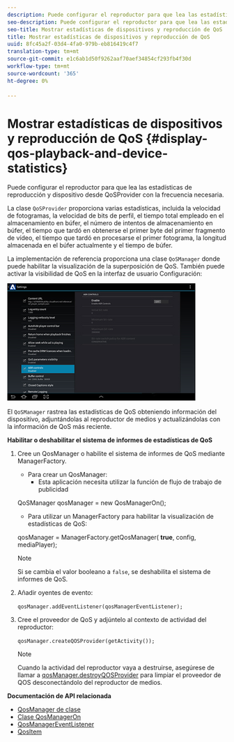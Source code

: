 ```yaml
---
description: Puede configurar el reproductor para que lea las estadísticas de reproducción y dispositivo desde QoSProvider con la frecuencia necesaria.
seo-description: Puede configurar el reproductor para que lea las estadísticas de reproducción y dispositivo desde QoSProvider con la frecuencia necesaria.
seo-title: Mostrar estadísticas de dispositivos y reproducción de QoS
title: Mostrar estadísticas de dispositivos y reproducción de QoS
uuid: 8fc45a2f-03d4-4fa0-979b-eb816419c4f7
translation-type: tm+mt
source-git-commit: e1c6ab1d50f9262aaf70aef34854cf293fb4f30d
workflow-type: tm+mt
source-wordcount: '365'
ht-degree: 0%

---
```



# Mostrar estadísticas de dispositivos y reproducción de QoS {#display-qos-playback-and-device-statistics}

Puede configurar el reproductor para que lea las estadísticas de reproducción y dispositivo desde QoSProvider con la frecuencia necesaria.

La clase `QoSProvider` proporciona varias estadísticas, incluida la velocidad de fotogramas, la velocidad de bits de perfil, el tiempo total empleado en el almacenamiento en búfer, el número de intentos de almacenamiento en búfer, el tiempo que tardó en obtenerse el primer byte del primer fragmento de vídeo, el tiempo que tardó en procesarse el primer fotograma, la longitud almacenada en el búfer actualmente y el tiempo de búfer.

La implementación de referencia proporciona una clase `QoSManager` donde puede habilitar la visualización de la superposición de QoS. También puede activar la visibilidad de QoS en la interfaz de usuario Configuración:

![](assets/qos-configuration.jpg)

El `QoSManager` rastrea las estadísticas de QoS obteniendo información del dispositivo, adjuntándolas al reproductor de medios y actualizándolas con la información de QoS más reciente.

**Habilitar o deshabilitar el sistema de informes de estadísticas de QoS**

1. Cree un QosManager o habilite el sistema de informes de QoS mediante ManagerFactory.

   * Para crear un QosManager:
      * Esta aplicación necesita utilizar la función de flujo de trabajo de publicidad

   QoSManager qosManager = new QosManagerOn();

   * Para utilizar un ManagerFactory para habilitar la visualización de estadísticas de QoS:

   qosManager = ManagerFactory.getQosManager(
   <b>true</b>, config, mediaPlayer);

   >[!NOTE]
   >
   >Si se cambia el valor booleano a `false`, se deshabilita el sistema de informes de QoS.

2. Añadir oyentes de evento:

   `qosManager.addEventListener(qosManagerEventListener);`

3. Cree el proveedor de QoS y adjúntelo al contexto de actividad del reproductor:

   `qosManager.createQOSProvider(getActivity());`

   >[!NOTE]
   >
   >Cuando la actividad del reproductor vaya a destruirse, asegúrese de llamar a [qosManager.destroyQOSProvider](https://help.adobe.com/en_US/primetime/reference_implementation/android/javadoc/com/adobe/primetime/reference/manager/QosManager.html#destroyQOSProvider()) para limpiar el proveedor de QOS desconectándolo del reproductor de medios.

**Documentación de API relacionada**

* [QosManager de clase](https://help.adobe.com/en_US/primetime/api/reference_implementation/android/javadoc/com/adobe/primetime/reference/manager/QosManager.html)
* [Clase QosManagerOn](https://help.adobe.com/en_US/primetime/api/reference_implementation/android/javadoc/com/adobe/primetime/reference/manager/QosManagerOn.html)
* [QosManagerEventListener](https://help.adobe.com/en_US/primetime/api/reference_implementation/android/javadoc/com/adobe/primetime/reference/manager/QosManager.QosManagerEventListener.html)
* [QosItem](https://help.adobe.com/en_US/primetime/api/reference_implementation/android/javadoc/com/adobe/primetime/reference/manager/QosManager.QosItem.html)

